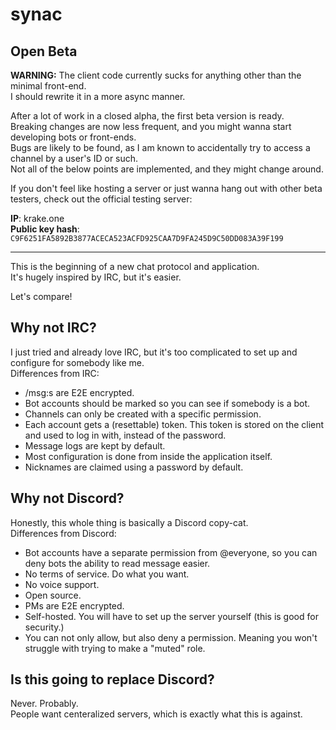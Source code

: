 # synac

## Open Beta

**WARNING:** The client code currently sucks for anything other than the minimal front-end.  
I should rewrite it in a more async manner.

After a lot of work in a closed alpha, the first beta version is ready.  
Breaking changes are now less frequent, and you might wanna start developing bots or front-ends.  
Bugs are likely to be found, as I am known to accidentally try to access a channel by a user's ID or such.  
Not all of the below points are implemented, and they might change around.

If you don't feel like hosting a server or just wanna hang out with other beta testers,
check out the official testing server:

**IP**: krake.one  
**Public key hash**: `C9F6251FA5892B3877ACECA523ACFD925CAA7D9FA245D9C50DD083A39F199`

--------------------------------

This is the beginning of a new chat protocol and application.  
It's hugely inspired by IRC, but it's easier.

Let's compare!  

## Why not IRC?

I just tried and already love IRC, but it's too complicated to set up and configure for somebody like me.  
Differences from IRC:

- /msg:s are E2E encrypted.
- Bot accounts should be marked so you can see if somebody is a bot.
- Channels can only be created with a specific permission.
- Each account gets a (resettable) token. This token is stored on the client and used to log in with, instead of the password.
- Message logs are kept by default.
- Most configuration is done from inside the application itself.
- Nicknames are claimed using a password by default.

## Why not Discord?

Honestly, this whole thing is basically a Discord copy-cat.  
Differences from Discord:

- Bot accounts have a separate permission from @everyone, so you can deny bots the ability to read message easier.
- No terms of service. Do what you want.
- No voice support.
- Open source.
- PMs are E2E encrypted.
- Self-hosted. You will have to set up the server yourself (this is good for security.)
- You can not only allow, but also deny a permission. Meaning you won't struggle with trying to make a "muted" role.

## Is this going to replace Discord?

Never. Probably.  
People want centeralized servers, which is exactly what this is against.
